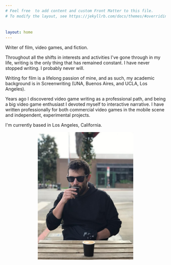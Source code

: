 ```yaml
---
# Feel free  to add content and custom Front Matter to this file.
# To modify the layout, see https://jekyllrb.com/docs/themes/#overriding-theme-defaults ![me](/content_assets/profile.jpg)


layout: home
---
```


Writer of film, video games, and fiction. 

Throughout all the shifts in interests and activities I've gone through in my life, writing is the only thing that has remained constant. I have never stopped writing. I probably never will.

Writing for film is a lifelong passion of mine, and as such, my academic background is in Screenwriting (UNA, Buenos Aires, and UCLA, Los Angeles).

Years ago I discovered video game writing as a professional path, and being a big video game enthusiast I devoted myself to interactive narrative. I have written professionally for both commercial video games in the mobile scene and independent, experimental projects.

I'm currently based in Los Angeles, California.

<p align="center">
<img src="/content_assets/profile.jpg" width="300">
</p>